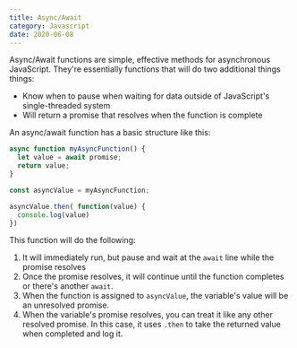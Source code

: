 ```yaml
---
title: Async/Await
category: Javascript
date: 2020-06-08
---
```


Async/Await functions are simple, effective methods for asynchronous JavaScript. They're essentially functions that will do two additional things things:

* Know when to pause when waiting for data outside of JavaScript's single-threaded system
* Will return a promise that resolves when the function is complete

An async/await function has a basic structure like this:

```javascript
async function myAsyncFunction() {
  let value = await promise;
  return value;
}

const asyncValue = myAsyncFunction;

asyncValue.then( function(value) {
  console.log(value)
})
```

This function will do the following:

1. It will immediately run, but pause and wait at the `await` line while the promise resolves
2. Once the promise resolves, it will continue until the function completes or there's another `await`.
3. When the function is assigned to `asyncValue`, the variable's value will be an unresolved promise.
4. When the variable's promise resolves, you can treat it like any other resolved promise. In this case, it uses `.then` to take the returned value when completed and log it.
